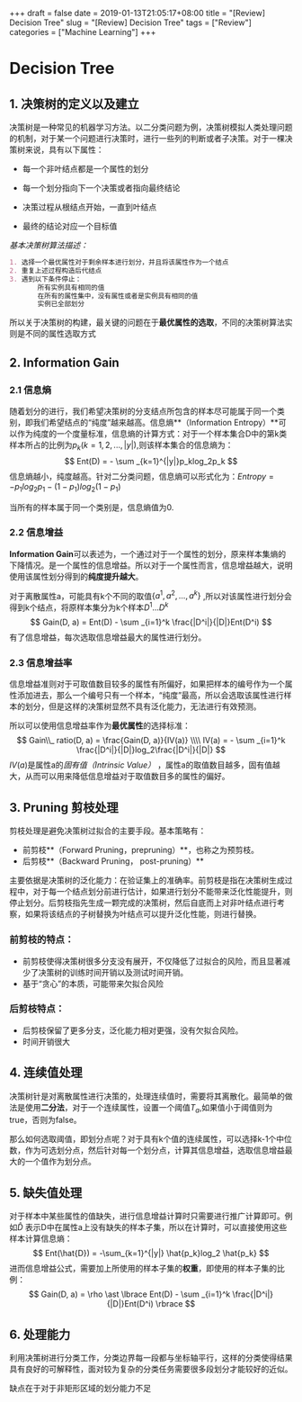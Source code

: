 +++
draft = false
date = 2019-01-13T21:05:17+08:00
title = "[Review] Decision Tree"
slug = "[Review] Decision Tree" 
tags = ["Review"]
categories = ["Machine Learning"]
+++
# Decision Tree



## 1. 决策树的定义以及建立

决策树是一种常见的机器学习方法。以二分类问题为例，决策树模拟人类处理问题的机制，对于某一个问题进行决策时，进行一些列的判断或者子决策。对于一棵决策树来说，具有以下属性：

+ 每一个非叶结点都是一个属性的划分

+ 每一个划分指向下一个决策或者指向最终结论

+ 决策过程从根结点开始，一直到叶结点

+ 最终的结论对应一个目标值

  

*基本决策树算法描述：*

```markdown
1. 选择一个最优属性对于剩余样本进行划分，并且将该属性作为一个结点
2. 重复上述过程构造后代结点
3. 遇到以下条件停止：
       所有实例具有相同的值
       在所有的属性集中，没有属性或者是实例具有相同的值
       实例已全部划分
```

所以关于决策树的构建，最关键的问题在于**最优属性的选取**，不同的决策树算法实则是不同的属性选取方式

## 2. Information Gain

### 2.1 信息熵

随着划分的进行，我们希望决策树的分支结点所包含的样本尽可能属于同一个类别，即我们希望结点的“纯度”越来越高。信息熵**（Information Entropy）**可以作为纯度的一个度量标准，信息熵的计算方式：对于一个样本集合D中的第k类样本所占的比例为$p_k(k = 1,2,...,|y|)$,则该样本集合的信息熵为：
$$
Ent(D) = - \sum _{k=1}^{|y|}p_klog_2p_k
$$
信息熵越小，纯度越高。针对二分类问题，信息熵可以形式化为：$Entropy = -p_1log_2p_1-(1-p_1)log_2(1-p_1)$ 

当所有的样本属于同一个类别是，信息熵值为0.

### 2.2 信息增益

**Information Gain**可以表述为，一个通过对于一个属性的划分，原来样本集熵的下降情况。是一个属性的信息增益。所以对于一个属性而言，信息增益越大，说明使用该属性划分得到的**纯度提升越大**。

对于离散属性a，可能具有k个不同的取值$\{a^1, a^2,...,a^k\}$ ,所以对该属性进行划分会得到k个结点，将原样本集分为k个样本$D^1 ... D^k$  
$$
Gain(D, a) = Ent(D) - \sum _{i=1}^k \frac{|D^i|}{|D|}Ent(D^i)
$$
有了信息增益，每次选取信息增益最大的属性进行划分。

### 2.3 信息增益率

信息增益准则对于可取值数目较多的属性有所偏好，如果把样本的编号作为一个属性添加进去，那么一个编号只有一个样本，“纯度”最高，所以会选取该属性进行样本的划分，但是这样的决策树显然不具有泛化能力，无法进行有效预测。

所以可以使用信息增益率作为**最优属性**的选择标准：
$$
Gain\\_ ratio(D, a) = \frac{Gain(D, a)}{IV(a)}  \\\\
IV(a) = - \sum _{i=1}^k \frac{|D^i|}{|D|}log_2\frac{|D^i|}{|D|}
$$
$IV(a)$是属性a的*固有值（Intrinsic Value）* ，属性a的取值数目越多，固有值越大，从而可以用来降低信息增益对于取值数目多的属性的偏好。

## 3. Pruning 剪枝处理

剪枝处理是避免决策树过拟合的主要手段。基本策略有：

+ 前剪枝**（Forward Pruning，prepruning）**，也称之为预剪枝。
+ 后剪枝**（Backward Pruning， post-pruning）**

主要依据是决策树的泛化能力：在验证集上的准确率。前剪枝是指在决策树生成过程中，对于每一个结点划分前进行估计，如果进行划分不能带来泛化性能提升，则停止划分。后剪枝指先生成一颗完成的决策树，然后自底而上对非叶结点进行考察，如果将该结点的子树替换为叶结点可以提升泛化性能，则进行替换。

### 前剪枝的特点：

+ 前剪枝使得决策树很多分支没有展开，不仅降低了过拟合的风险，而且显著减少了决策树的训练时间开销以及测试时间开销。
+ 基于“贪心”的本质，可能带来欠拟合风险

### 后剪枝特点：

+ 后剪枝保留了更多分支，泛化能力相对更强，没有欠拟合风险。
+ 时间开销很大

## 4. 连续值处理

决策树针是对离散属性进行决策的，处理连续值时，需要将其离散化。最简单的做法是使用**二分法**，对于一个连续属性，设置一个阈值$T_a$,如果值小于阈值则为true，否则为false。

那么如何选取阈值，即划分点呢？对于具有k个值的连续属性，可以选择k-1个中位数，作为可选划分点，然后针对每一个划分点，计算其信息增益，选取信息增益最大的一个值作为划分点。

## 5. 缺失值处理

对于样本中某些属性的值缺失，进行信息增益计算时只需要进行推广计算即可。例如$\hat{D}$ 表示D中在属性a上没有缺失的样本子集，所以在计算时，可以直接使用这些样本计算信息熵：
$$
Ent(\hat{D}) = -\sum_{k=1}^{|y|} \hat{p_k}log_2 \hat{p_k}
$$
​	进而信息增益公式，需要加上所使用的样本子集的**权重**，即使用的样本子集的比例：
$$
Gain(D, a) = \rho \ast \lbrace Ent(D) - \sum _{i=1}^k \frac{|D^i|}{|D|}Ent(D^i) \rbrace
$$


## 6. 处理能力

利用决策树进行分类工作，分类边界每一段都与坐标轴平行，这样的分类使得结果具有良好的可解释性，面对较为复杂的分类任务需要很多段划分才能较好的近似。

缺点在于对于非矩形区域的划分能力不足
